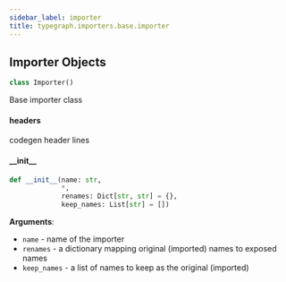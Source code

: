 ```yaml
---
sidebar_label: importer
title: typegraph.importers.base.importer
---
```


## Importer Objects

```python
class Importer()
```

Base importer class

#### headers

codegen header lines

#### \_\_init\_\_

```python
def __init__(name: str,
             *,
             renames: Dict[str, str] = {},
             keep_names: List[str] = [])
```

**Arguments**:

- ``name`` - name of the importer
- ``renames`` - a dictionary mapping original (imported) names to exposed names
- ``keep_names`` - a list of names to keep as the original (imported)
